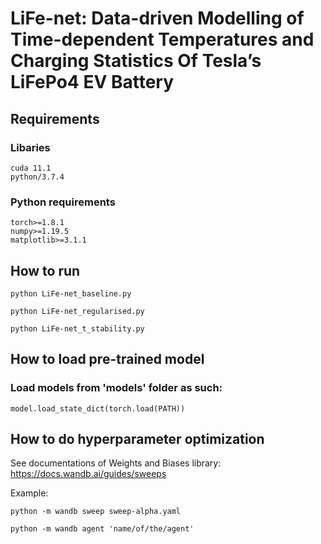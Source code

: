 # LiFe-net: Data-driven Modelling of Time-dependent Temperatures and Charging Statistics Of Tesla’s LiFePo4 EV Battery

## Requirements

### Libaries
```
cuda 11.1
python/3.7.4
```

### Python requirements
```
torch>=1.8.1
numpy>=1.19.5
matplotlib>=3.1.1
```


## How to run
```python LiFe-net_baseline.py```

```python LiFe-net_regularised.py```

```python LiFe-net_t_stability.py```

## How to load pre-trained model
### Load models from 'models' folder as such:
```
model.load_state_dict(torch.load(PATH))
```
## 
## How to do hyperparameter optimization

See documentations of Weights and Biases library:
https://docs.wandb.ai/guides/sweeps

Example:

```python -m wandb sweep sweep-alpha.yaml```

``` python -m wandb agent 'name/of/the/agent' ```
